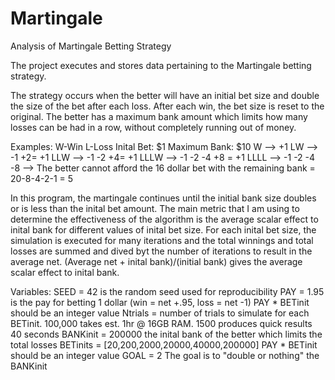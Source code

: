 # Martingale
Analysis of Martingale Betting Strategy

The project executes and stores data pertaining to the Martingale betting strategy.

The strategy occurs when the better will have an initial bet size and double the size of the bet after each loss.
After each win, the bet size is reset to the original.
The better has a maximum bank amount which limits how many losses can be had in a row, without completely running out of money.

Examples: W-Win L-Loss
Inital Bet: $1
Maximum Bank: $10
W --> +1
LW --> -1 +2= +1
LLW --> -1 -2 +4= +1
LLLW --> -1 -2 -4 +8 = +1
LLLL --> -1 -2 -4 -8 --> The better cannot afford the 16 dollar bet with the remaining bank = 20-8-4-2-1 = 5

In this program, the martingale continues until the initial bank size doubles or is less than the inital bet amount.
The main metric that I am using to determine the effectiveness of the algorithm is the average scalar effect to inital bank for different values of inital bet size.
For each inital bet size, the simulation is executed for many iterations and the total winnings and total losses are summed and dived byt the number of iterations to result in the average net. (Average net + inital bank)/(initial bank) gives the average scalar effect to inital bank.

Variables:
SEED = 42 is the random seed used for reproducibility
PAY = 1.95 is the pay for betting 1 dollar (win = net +.95, loss = net -1) PAY * BETinit should be an integer value
Ntrials = number of trials to simulate for each BETinit. 100,000 takes est. 1hr @ 16GB RAM. 1500 produces quick results 40 seconds
BANKinit = 200000 the inital bank of the better which limits the total losses
BETinits = [20,200,2000,20000,40000,200000] PAY * BETinit should be an integer value
GOAL = 2 The goal is to "double or nothing" the BANKinit
